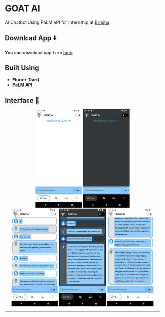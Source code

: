 # GOAT AI
AI Chatbot Using PaLM API for Internship at [Brmjha](https://brmjha.com/)

## Download App ⬇️
You can download app form [here](https://doc-0g-ac-docs.googleusercontent.com/docs/securesc/kh05qr0lk07ouu4i8lbsg55p8cpihqbm/aovv1pmvvdlajnmjq60n9fru0nmps555/1690136250000/08204160979770877783/08204160979770877783/1YaFHeXqRF_IQcIjt8taCoFuLHhmoKDBO?e=download&ax=AGtFMPVa64qoA1v7MB1l8Y7HYQTStJNGRe7ku0BsCICdeoNrBi_5FvXMreU_ImW4qtxZtsxMZQRtYscDTqHQaMoNqyBmdW2Lw_klr8qCyo8gWieuaHyrH1VDBEmvXIcctgHZR3GuafmvW10R4eACqs_7B5x5qFJsUIsZFXLMLivuB1oh8GH0BZl8JG2SVzFEFUDL66k7bJ46XmXbWjntA3t7k3IPTFDV0Lxy4AT7k0KFoXcQEsB7CUowOWsZQsMDlDEfSeaHBuuNsAH4aE48A7WHvYKPAainVUNfSpLNiksmqzKwA3_-qI69gi4D88CCtr95gn_asxsRsvMxWj5TXF1DWK0q-1hpowOQlBag-kVHkCrbvxxh5g9bdlPxDm3SgfGKsTrkTpAPgCEqM8YRyauebUuUn7jOq4kv4fWw6MxsuHYYzJDzSqjvnqEik78ylzTaPzGTWarP1sZ9ULg9NhXuyNDKSEi0wWtCuPk-Yb7pt-GMQPM5g9zdX9XRR09auN0waw4D5UR8T7X-piMjaXDrmcU4fzvnFYWPYCk6ifZeopptlQRjDsdyKvjhCfmyEYAp4x8NpF-_lkqVNoHeQwKgD4pnHI6ufKSn3B-7Q0yrM5M3xWVI25jgeF-3sf3zCtUJT8dp7mJWco730IGzFJ-QtD5qx97vbh7t0GgRdzE9t-eg3Ep7rfrFQuz-eAlGLdncoJsqc_a_9TRYgTlvXvxev6wg_1vX-aoZZ5ZTLOnxAv9RuSE6uY_vYdz3hP9AZjft-Q1sUmYCKIe63T3HJB5tPwJHh1075R7butAmWFhB4uylYIGmmOoeiisLJ8BCKa7F190aKPflRMYZAFh76Ln66E0QLicjgj3s2H1yEnedsQXVZxoSQAvDIrRkJ9TDa6Y-ibGi_FOhze5TsTaeoL8CE080DxKx3YSJRDHhtd1PdJUX4GmkFKmUApC6WK8gIMdqyKLCBU8yan6Wnb82TjjpgKWwG57DSVxLa_GlP0gzrg&uuid=706bb19c-b6f8-4640-a828-4df8d702bc9d&authuser=0)
 
## Built Using <a name = "tech"></a>
- **Flutter (Dart)**
- **PaLM API**


## Interface 🤖
<div name="Screenshots" align="center">
   <img width=30% src="img\gui_0.png" alt=""></a>
   <img width=30% src="img\gui_1.png" alt=""></a>
   <br>
   <img width=30% src="img\gui_2.png" alt=""></a>
   <img width=30% src="img\gui_3.png" alt=""></a>
   <img width=30% src="img\gui_4.png" alt=""></a>

   <hr>
</div>
